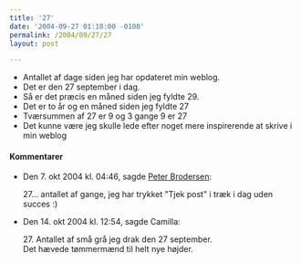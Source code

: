 ```yaml
---
title: '27'
date: '2004-09-27 01:18:00 -0100'
permalink: /2004/09/27/27
layout: post

---
```

- Antallet af dage siden jeg har opdateret min weblog.
- Det er den 27 september i dag.
- Så er det præcis en måned siden jeg fyldte 29.
- Det er to år og en måned siden jeg fyldte 27
- Tværsummen af 27 er 9 og 3 gange 9 er 27
- Det kunne være jeg skulle lede efter noget mere inspirerende at skrive i min weblog
<div class="vintage-comments">
<h4>Kommentarer </h4>
<ul class="vintage-comments-list"><li>
<p class="comment-meta">Den <time datetime="2004-10-07T16:46:08+02:00">7. okt 2004 kl.  04:46</time>, sagde <a href="http://pe.ter.dk/">Peter Brodersen</a>:</p>
<p>27... antallet af gange, jeg har trykket "Tjek post" i træk i dag uden succes :)</p>
</li>

<li>
<p class="comment-meta">Den <time datetime="2004-10-14T12:54:05+02:00">14. okt 2004 kl.  12:54</time>, sagde Camilla:</p>
<p>27. Antallet af små grå jeg drak den 27 september.<br />
Det hævede tømmermænd til helt nye højder.</p>
</li>
</ul>
</div>
